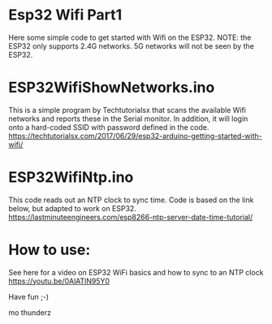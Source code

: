 # Esp32 Wifi Part1
Here some simple code to get started with Wifi on the ESP32. NOTE: the ESP32 only supports 2.4G networks. 5G networks will not be seen by the ESP32.

# ESP32WifiShowNetworks.ino
This is a simple program by Techtutorialsx that scans the available Wifi networks and reports these in the Serial monitor. In addition, it will login onto a hard-coded SSID with password defined in the code.
https://techtutorialsx.com/2017/06/29/esp32-arduino-getting-started-with-wifi/

# ESP32WifiNtp.ino
This code reads out an NTP clock to sync time. Code is based on the link below, but adapted to work on ESP32.
https://lastminuteengineers.com/esp8266-ntp-server-date-time-tutorial/

# How to use:
See here for a video on ESP32 WiFi basics and how to sync to an NTP clock
https://youtu.be/0AlATlN95Y0



Have fun ;-)

mo thunderz
